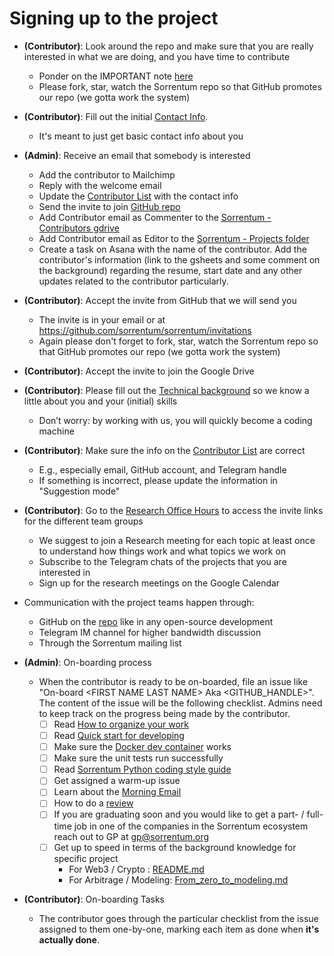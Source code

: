 # Signing up to the project

- **(Contributor)**: Look around the repo and make sure that you are really interested in what we
  are doing, and you have time to contribute

  - Ponder on the IMPORTANT note [here](/README.md#Important)
  - Please fork, star, watch the Sorrentum repo so that GitHub promotes our repo
    (we gotta work the system)

- **(Contributor)**: Fill out the initial
  [Contact Info](https://docs.google.com/forms/d/e/1FAIpQLSf6IogJch1YUMSc_GfRcMIltGEEZ1xTotbRVkwZzWT7eBz_jA/viewform?usp=sf_link).
  - It's meant to just get basic contact info about you

- **(Admin)**: Receive an email that somebody is interested
  - Add the contributor to Mailchimp
  - Reply with the welcome email
  - Update the
    [Contributor List](https://docs.google.com/spreadsheets/d/1eRZJaj5-1g6W7w_Ay4UhJEdtAvrTTM1V94cKj6_Vwoc/edit#gid=1253964093)
    with the contact info
  - Send the invite to join
    [GitHub repo](https://github.com/sorrentum/sorrentum/settings/access?guidance_task=)
  - Add Contributor email as Commenter to the
    [Sorrentum - Contributors gdrive](https://drive.google.com/drive/u/0/folders/1LXwKpmaFWJI-887IoA50sVC8-dw_1L8I)
  - Add Contributor email as Editor to the
    [Sorrentum - Projects folder](https://drive.google.com/drive/u/0/folders/1eKj6u_cbQM0ZLZ4wRJ6xPM1oqIKwusUo)
  - Create a task on Asana with the name of the contributor. Add the contributor's information (link to the gsheets and some comment on the background) regarding the resume, start date and any other updates related to the contributor particularly.

- **(Contributor)**: Accept the invite from GitHub that we will send you

  - The invite is in your email or at
    https://github.com/sorrentum/sorrentum/invitations
  - Again please don't forget to fork, star, watch the Sorrentum repo so that
    GitHub promotes our repo (we gotta work the system)

- **(Contributor)**: Accept the invite to join the Google Drive

- **(Contributor)**: Please fill out the
  [Technical background](https://docs.google.com/forms/d/e/1FAIpQLScRDe4gdPi6hYElea6g5Eg_xGfVorn667lEaDIhA4kuWCCC_g/viewform?usp=sf_link)
  so we know a little about you and your (initial) skills

  - Don’t worry: by working with us, you will quickly become a coding machine

- **(Contributor)**: Make sure the info on the
  [Contributor List](https://docs.google.com/spreadsheets/d/1eRZJaj5-1g6W7w_Ay4UhJEdtAvrTTM1V94cKj6_Vwoc/edit#gid=1253964093)
  are correct

  - E.g., especially email, GitHub account, and Telegram handle
  - If something is incorrect, please update the information in "Suggestion
    mode"

- **(Contributor)**: Go to the
  [Research Office Hours](https://docs.google.com/document/d/1bR5Xe_pSOqa2wReySsHrHPVz9zatx-QWDzvfsADDW3I/edit)
  to access the invite links for the different team groups

  - We suggest to join a Research meeting for each topic at least once to
    understand how things work and what topics we work on
  - Subscribe to the Telegram chats of the projects that you are interested in
  - Sign up for the research meetings on the Google Calendar

- Communication with the project teams happen through:

  - GitHub on the [repo](https://github.com/sorrentum/sorrentum) like in any
    open-source development
  - Telegram IM channel for higher bandwidth discussion
  - Through the Sorrentum mailing list

- **(Admin)**: On-boarding process

  - When the contributor is ready to be on-boarded, file an issue like "On-board \<FIRST NAME LAST NAME\> Aka <GITHUB_HANDLE>". The content of the issue will be the following checklist. Admins need to keep track on the progress being made by the contributor.
    - [ ] Read [How to organize your work](https://github.com/sorrentum/sorrentum/blob/master/docs/How_to_organize_your_work.md)
    - [ ] Read [Quick start for developing](https://github.com/sorrentum/sorrentum/blob/master/docs/Quick_start_for_developing.md)
    - [ ] Make sure the [Docker dev container](https://github.com/sorrentum/sorrentum/blob/master/defi/README.md) works
    - [ ] Make sure the unit tests run successfully
    - [ ] Read [Sorrentum Python coding style guide](https://github.com/sorrentum/sorrentum/blob/master/docs/Coding_Style_Guide.md)
    - [ ] Get assigned a warm-up issue
    - [ ] Learn about the [Morning Email](https://github.com/sorrentum/sorrentum/blob/master/documentation/general/general.md#morning-email)
    - [ ] How to do a [review](https://github.com/sorrentum/sorrentum/blob/master/docs/First_review_process.md)
    - [ ] If you are graduating soon and you would like to get a part- / full-time job in one of the companies in the Sorrentum ecosystem reach out to GP at gp@sorrentum.org
    - [ ] Get up to speed in terms of the background knowledge for specific project
      - For Web3 / Crypto : [README.md](https://github.com/sorrentum/sorrentum/blob/master/defi/README.md)
      - For Arbitrage / Modeling: [From_zero_to_modeling.md](https://github.com/sorrentum/sorrentum/blob/master/docs/From_zero_to_modeling.md)

- **(Contributor)**: On-boarding Tasks

  - The contributor goes through the particular checklist from the issue assigned to them one-by-one, marking each item as done when **it's actually done**.

